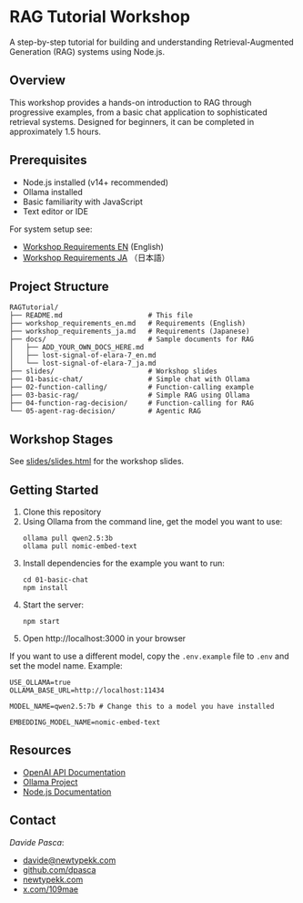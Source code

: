 # RAG Tutorial Workshop

A step-by-step tutorial for building and understanding Retrieval-Augmented Generation (RAG) systems using Node.js.

## Overview

This workshop provides a hands-on introduction to RAG through progressive examples, from a basic chat application to sophisticated retrieval systems. Designed for beginners, it can be completed in approximately 1.5 hours.

## Prerequisites

- Node.js installed (v14+ recommended)
- Ollama installed
- Basic familiarity with JavaScript
- Text editor or IDE

For system setup see:
- [Workshop Requirements EN](workshop_requirements_rag_en.txt) (English)
- [Workshop Requirements JA](workshop_requirements_rag_ja.txt) （日本語）

## Project Structure

```
RAGTutorial/
├── README.md                     # This file
├── workshop_requirements_en.md   # Requirements (English)
├── workshop_requirements_ja.md   # Requirements (Japanese)
├── docs/                         # Sample documents for RAG
│   ├── ADD_YOUR_OWN_DOCS_HERE.md
│   ├── lost-signal-of-elara-7_en.md
│   └── lost-signal-of-elara-7_ja.md
├── slides/                       # Workshop slides
├── 01-basic-chat/                # Simple chat with Ollama
├── 02-function-calling/          # Function-calling example
├── 03-basic-rag/                 # Simple RAG using Ollama
├── 04-function-rag-decision/     # Function-calling for RAG
└── 05-agent-rag-decision/        # Agentic RAG
```

## Workshop Stages

See [slides/slides.html](slides/slides.html) for the workshop slides.

## Getting Started

1. Clone this repository
2. Using Ollama from the command line, get the model you want to use:
   ```
   ollama pull qwen2.5:3b
   ollama pull nomic-embed-text
   ```
3. Install dependencies for the example you want to run:
   ```
   cd 01-basic-chat
   npm install
   ```
4. Start the server:
   ```
   npm start
   ```
5. Open http://localhost:3000 in your browser

If you want to use a different model, copy the `.env.example` file to `.env` and set the model name. Example:

```
USE_OLLAMA=true
OLLAMA_BASE_URL=http://localhost:11434

MODEL_NAME=qwen2.5:7b # Change this to a model you have installed

EMBEDDING_MODEL_NAME=nomic-embed-text
```

## Resources

- [OpenAI API Documentation](https://platform.openai.com/docs/)
- [Ollama Project](https://ollama.ai/)
- [Node.js Documentation](https://nodejs.org/en/docs/)


## Contact

*Davide Pasca*:
- [davide@newtypekk.com](mailto:davide@newtypekk.com)
- [github.com/dpasca](https://github.com/dpasca)
- [newtypekk.com](https://newtypekk.com)
- [x.com/109mae](https://x.com/109mae)